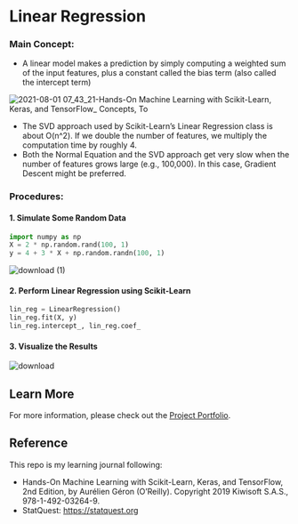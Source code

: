 # Linear Regression

### Main Concept:
- A linear model makes a prediction by simply computing a weighted sum of the input features, plus a constant called the bias term (also called the intercept term)

![2021-08-01 07_43_21-Hands-On Machine Learning with Scikit-Learn, Keras, and TensorFlow_ Concepts, To](https://user-images.githubusercontent.com/44503223/127771299-41aa6965-6a88-436a-a6a3-39e5152fd554.png)

- The SVD approach used by Scikit-Learn’s Linear Regression class is about O(n^2). If we double the number of features, we multiply the computation time by roughly 4. 
- Both the Normal Equation and the SVD approach get very slow when the number of features grows large (e.g., 100,000). In this case, Gradient Descent might be preferred.

### Procedures:

#### 1. Simulate Some Random Data

```Python
import numpy as np
X = 2 * np.random.rand(100, 1)
y = 4 + 3 * X + np.random.randn(100, 1)
```

![download (1)](https://user-images.githubusercontent.com/44503223/127771210-ee8c87ad-934e-48c4-b333-b293879dd9fd.png)


#### 2. Perform Linear Regression using Scikit-Learn

```Python
lin_reg = LinearRegression()
lin_reg.fit(X, y)
lin_reg.intercept_, lin_reg.coef_
```

#### 3. Visualize the Results

![download](https://user-images.githubusercontent.com/44503223/127771201-9cd7b143-9e9d-4e53-8de3-a170f7f7e4b1.png)


## Learn More

For more information, please check out the [Project Portfolio](https://tingting0618.github.io).

## Reference

This repo is my learning journal following:
- Hands-On Machine Learning with Scikit-Learn, Keras, and TensorFlow, 2nd Edition, by Aurélien Géron (O’Reilly). Copyright 2019 Kiwisoft S.A.S., 978-1-492-03264-9.
- StatQuest: https://statquest.org
